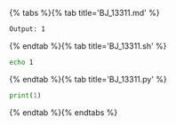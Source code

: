 {% tabs %}{% tab title='BJ_13311.md' %}

```txt
Output: 1
```

{% endtab %}{% tab title='BJ_13311.sh' %}

```sh
echo 1
```

{% endtab %}{% tab title='BJ_13311.py' %}

```py
print(1)
```

{% endtab %}{% endtabs %}
